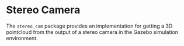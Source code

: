 # Stereo Camera

The `stereo_cam` package provides an implementation for getting a 3D pointcloud from the output of a stereo camera in the Gazebo simulation environment.